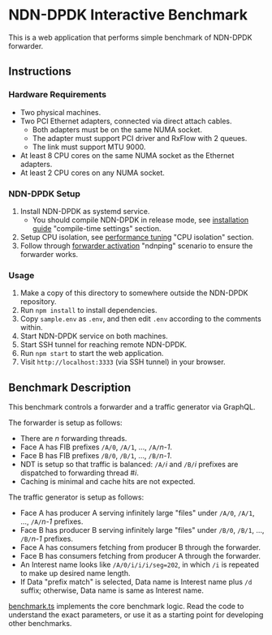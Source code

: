 # NDN-DPDK Interactive Benchmark

This is a web application that performs simple benchmark of NDN-DPDK forwarder.

## Instructions

### Hardware Requirements

* Two physical machines.
* Two PCI Ethernet adapters, connected via direct attach cables.
  * Both adapters must be on the same NUMA socket.
  * The adapter must support PCI driver and RxFlow with 2 queues.
  * The link must support MTU 9000.
* At least 8 CPU cores on the same NUMA socket as the Ethernet adapters.
* At least 2 CPU cores on any NUMA socket.

### NDN-DPDK Setup

1. Install NDN-DPDK as systemd service.
   * You should compile NDN-DPDK in release mode, see [installation guide](../INSTALL.md) "compile-time settings" section.
2. Setup CPU isolation, see [performance tuning](../tuning.md) "CPU isolation" section.
3. Follow through [forwarder activation](../forwarder.md) "ndnping" scenario to ensure the forwarder works.

### Usage

1. Make a copy of this directory to somewhere outside the NDN-DPDK repository.
2. Run `npm install` to install dependencies.
3. Copy `sample.env` as `.env`, and then edit `.env` according to the comments within.
4. Start NDN-DPDK service on both machines.
5. Start SSH tunnel for reaching remote NDN-DPDK.
6. Run `npm start` to start the web application.
7. Visit `http://localhost:3333` (via SSH tunnel) in your browser.

## Benchmark Description

This benchmark controls a forwarder and a traffic generator via GraphQL.

The forwarder is setup as follows:

* There are *n* forwarding threads.
* Face A has FIB prefixes `/A/0`, `/A/1`, &hellip;, `/A/`*n-1*.
* Face B has FIB prefixes `/B/0`, `/B/1`, &hellip;, `/B/`*n-1*.
* NDT is setup so that traffic is balanced: `/A/`*i* and `/B/`*i* prefixes are dispatched to forwarding thread #*i*.
* Caching is minimal and cache hits are not expected.

The traffic generator is setup as follows:

* Face A has producer A serving infinitely large "files" under `/A/0`, `/A/1`, &hellip;, `/A/`*n-1* prefixes.
* Face B has producer B serving infinitely large "files" under `/B/0`, `/B/1`, &hellip;, `/B/`*n-1* prefixes.
* Face A has consumers fetching from producer B through the forwarder.
* Face B has consumers fetching from producer A through the forwarder.
* An Interest name looks like `/A/0/i/i/i/seg=202`, in which `/i` is repeated to make up desired name length.
* If Data "prefix match" is selected, Data name is Interest name plus `/d` suffix; otherwise, Data name is same as Interest name.

[benchmark.ts](src/benchmark.ts) implements the core benchmark logic.
Read the code to understand the exact parameters, or use it as a starting point for developing other benchmarks.
